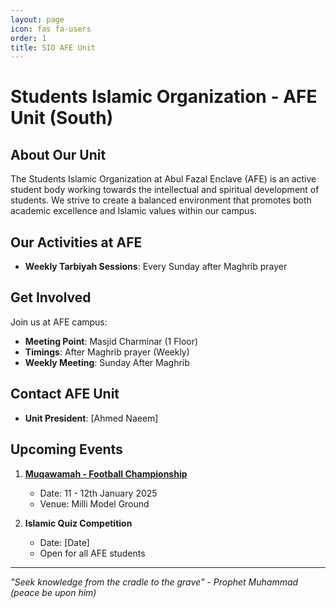 ```yaml
---
layout: page
icon: fas fa-users
order: 1
title: SIO AFE Unit
---
```


# Students Islamic Organization - AFE Unit (South)

## About Our Unit
The Students Islamic Organization at Abul Fazal Enclave (AFE) is an active student body working towards the intellectual and spiritual development of students. We strive to create a balanced environment that promotes both academic excellence and Islamic values within our campus.

## Our Activities at AFE
- **Weekly Tarbiyah Sessions**: Every Sunday after Maghrib prayer

## Get Involved
Join us at AFE campus:
- **Meeting Point**: Masjid Charminar (1 Floor) 
- **Timings**: After Maghrib prayer (Weekly)
- **Weekly Meeting**: Sunday After Maghrib

## Contact AFE Unit
- **Unit President**: [Ahmed Naeem]

## Upcoming Events
1. **[Muqawamah - Football Championship](/sio/muqawamah)**
   - Date: 11 - 12th January 2025
   - Venue: Milli Model Ground

2. **Islamic Quiz Competition**
   - Date: [Date]
   - Open for all AFE students

---

*"Seek knowledge from the cradle to the grave" - Prophet Muhammad (peace be upon him)*